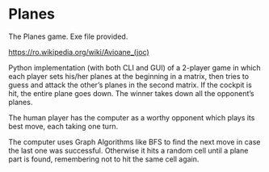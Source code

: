 # Planes
The Planes game. Exe file provided.

https://ro.wikipedia.org/wiki/Avioane_(joc)

Python implementation (with both CLI and GUI) of a 2-player
game in which each player sets his/her planes at the beginning in
a matrix, then tries to guess and attack the other’s planes in the
second matrix. If the cockpit is hit, the entire plane goes down.
The winner takes down all the opponent’s planes.

The human player has the computer as a worthy opponent which
plays its best move, each taking one turn.

The computer uses Graph Algorithms like BFS to find the next
move in case the last one was successful. Otherwise it hits a
random cell until a plane part is found, remembering not to hit
the same cell again.
